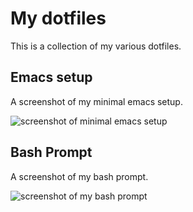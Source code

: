 # My dotfiles

This is a collection of my various dotfiles.

## Emacs setup

A screenshot of my minimal emacs setup.

![screenshot of minimal emacs setup](https://github.com/rohit/dotfiles/raw/master/pretty_screenshots/emacs_screenshot.png)

## Bash Prompt

A screenshot of my bash prompt.

![screenshot of my bash prompt](https://github.com/rohit/dotfiles/raw/master/pretty_screenshots/bash_prompt.png)